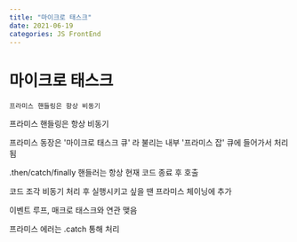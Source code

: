 ```yaml
---
title: "마이크로 태스크"
date: 2021-06-19
categories: JS FrontEnd
---
```


# 마이크로 태스크

    프라미스 핸들링은 항상 비동기

프라미스 핸들링은 항상 비동기

프라미스 동장은 '마이크로 태스크 큐' 라 불리는 내부 '프라미스 잡' 큐에 들어가서 처리됨

.then/catch/finally 핸들러는 항상 현재 코드 종료 후 호출

코드 조각 비동기 처리 후 실행시키고 싶을 땐 프라미스 체이닝에 추가

이벤트 루프, 매크로 태스크와 연관 맺음

프라미스 에러는 .catch 통해 처리
